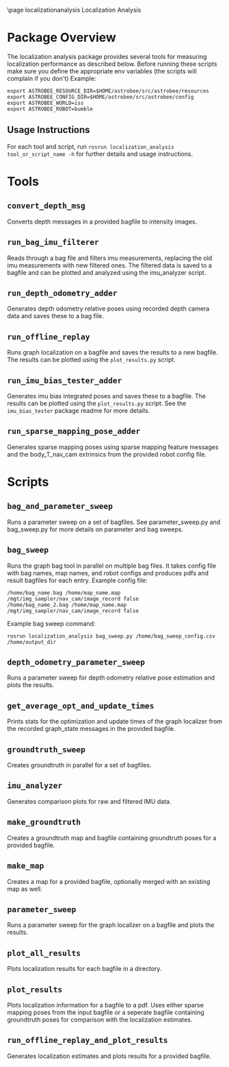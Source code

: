 \page localizationanalysis Localization Analysis

# Package Overview
The localization analysis package provides several tools for measuring localization performance as described below.
Before running these scripts make sure you define the appropriate env variables (the scripts will complain if you don't)
Example:

	export ASTROBEE_RESOURCE_DIR=$HOME/astrobee/src/astrobee/resources
	export ASTROBEE_CONFIG_DIR=$HOME/astrobee/src/astrobee/config
	export ASTROBEE_WORLD=iss
	export ASTROBEE_ROBOT=bumble


## Usage Instructions
For each tool and script, run `rosrun localization_analysis tool_or_script_name -h` for further details and 
usage instructions.

# Tools
## `convert_depth_msg`
Converts depth messages in a provided bagfile to intensity images.

## `run_bag_imu_filterer`
Reads through a bag file and filters imu measurements, replacing the old imu measurements with new filtered ones.
The filtered data is saved to a bagfile and can be plotted and analyzed using the imu\_analyzer script.

## `run_depth_odometry_adder`
Generates depth odometry relative poses using recorded depth camera data and saves these to a bag file.

## `run_offline_replay`
Runs graph localization on a bagfile and saves the results to a new bagfile. The results can be plotted using the `plot_results.py` script.

## `run_imu_bias_tester_adder`
Generates imu bias integrated poses and saves these to a bagfile.
The results can be plotted using the `plot_results.py` script.
See the `imu_bias_tester` package readme for more details.

## `run_sparse_mapping_pose_adder`
Generates sparse mapping poses using sparse mapping feature messages and the body_T_nav_cam extrinsics from the provided robot config file.

# Scripts
## `bag_and_parameter_sweep`
Runs a parameter sweep on a set of bagfiles.  See parameter_sweep.py and bag_sweep.py for more details
on parameter and bag sweeps.

## `bag_sweep`
Runs the graph bag tool in parallel on multiple bag files.  It takes config file with bag names, map names, and robot configs and produces pdfs and result bagfiles for each entry.
Example config file:   
```
/home/bag_name.bag /home/map_name.map /mgt/img_sampler/nav_cam/image_record false
/home/bag_name_2.bag /home/map_name.map /mgt/img_sampler/nav_cam/image_record false
```
Example bag sweep command:  
```
rosrun localization_analysis bag_sweep.py /home/bag_sweep_config.csv /home/output_dir
``` 

## `depth_odometry_parameter_sweep`
Runs a parameter sweep for depth odometry relative pose estimation and plots the results.

## `get_average_opt_and_update_times`
Prints stats for the optimization and update times of the graph localizer
from the recorded graph_state messages in the provided bagfile.

## `groundtruth_sweep`
Creates groundtruth in parallel for a set of bagfiles.

## `imu_analyzer`
Generates comparison plots for raw and filtered IMU data.

## `make_groundtruth`
Creates a groundtruth map and bagfile containing groundtruth poses for a provided bagfile.

## `make_map`
Creates a map for a provided bagfile, optionally merged with an existing map as well.

## `parameter_sweep`
Runs a parameter sweep for the graph localizer on a bagfile and plots the results.

## `plot_all_results`
Plots localization results for each bagfile in a directory.

## `plot_results`
Plots localization information for a bagfile to a pdf. Uses either sparse mapping poses
from the input bagfile or a seperate bagfile containing groundtruth poses for comparison
with the localization estimates.

## `run_offline_replay_and_plot_results`
Generates localization estimates and plots results for a provided bagfile.

